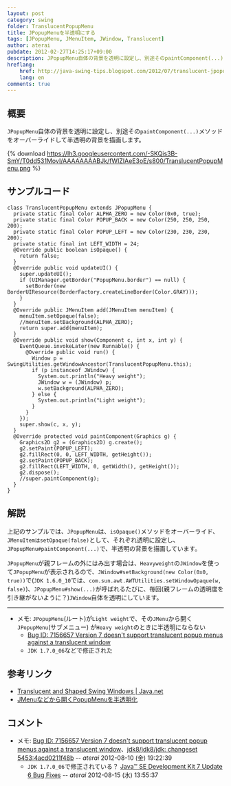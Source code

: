 ```yaml
---
layout: post
category: swing
folder: TranslucentPopupMenu
title: JPopupMenuを半透明にする
tags: [JPopupMenu, JMenuItem, JWindow, Translucent]
author: aterai
pubdate: 2012-02-27T14:25:17+09:00
description: JPopupMenu自体の背景を透明に設定し、別途そのpaintComponent(...)メソッドをオーバーライドして半透明の背景を描画します。
hreflang:
    href: http://java-swing-tips.blogspot.com/2012/07/translucent-jpopupmenu.html
    lang: en
comments: true
---
```

## 概要
`JPopupMenu`自体の背景を透明に設定し、別途その`paintComponent(...)`メソッドをオーバーライドして半透明の背景を描画します。

{% download https://lh3.googleusercontent.com/-SKQis3B-SmY/T0dd531MovI/AAAAAAAABJk/fWIZIAeE3oE/s800/TranslucentPopupMenu.png %}

## サンプルコード
<pre class="prettyprint"><code>class TranslucentPopupMenu extends JPopupMenu {
  private static final Color ALPHA_ZERO = new Color(0x0, true);
  private static final Color POPUP_BACK = new Color(250, 250, 250, 200);
  private static final Color POPUP_LEFT = new Color(230, 230, 230, 200);
  private static final int LEFT_WIDTH = 24;
  @Override public boolean isOpaque() {
    return false;
  }
  @Override public void updateUI() {
    super.updateUI();
    if (UIManager.getBorder("PopupMenu.border") == null) {
      setBorder(new BorderUIResource(BorderFactory.createLineBorder(Color.GRAY)));
    }
  }
  @Override public JMenuItem add(JMenuItem menuItem) {
    menuItem.setOpaque(false);
    //menuItem.setBackground(ALPHA_ZERO);
    return super.add(menuItem);
  }
  @Override public void show(Component c, int x, int y) {
    EventQueue.invokeLater(new Runnable() {
      @Override public void run() {
        Window p = SwingUtilities.getWindowAncestor(TranslucentPopupMenu.this);
        if (p instanceof JWindow) {
          System.out.println("Heavy weight");
          JWindow w = (JWindow) p;
          w.setBackground(ALPHA_ZERO);
        } else {
          System.out.println("Light weight");
        }
      }
    });
    super.show(c, x, y);
  }
  @Override protected void paintComponent(Graphics g) {
    Graphics2D g2 = (Graphics2D) g.create();
    g2.setPaint(POPUP_LEFT);
    g2.fillRect(0, 0, LEFT_WIDTH, getHeight());
    g2.setPaint(POPUP_BACK);
    g2.fillRect(LEFT_WIDTH, 0, getWidth(), getHeight());
    g2.dispose();
    //super.paintComponent(g);
  }
}
</code></pre>

## 解説
上記のサンプルでは、`JPopupMenu`は、`isOpaque()`メソッドをオーバーライド、`JMenuItemはsetOpaque(false)`として、それぞれ透明に設定し、`JPopupMenu#paintComponent(...)`で、半透明の背景を描画しています。

`JPopupMenu`が親フレームの外にはみ出す場合は、`Heavyweight`の`JWindow`を使って`JPopupMenu`が表示されるので、`JWindow#setBackground(new Color(0x0, true))`で(`JDK 1.6.0_10`では、`com.sun.awt.AWTUtilities.setWindowOpaque(w, false)`)、`JPopupMenu#show(...)`が呼ばれるたびに、毎回(親フレームの透明度を引き継がないように？)`JWindow`自体を透明にしています。

- - - -
- メモ: `JPopupMenu`(ルート)が`Light weight`で、その`JMenu`から開く`JPopupMenu`(サブメニュー) が`Heavy weight`のときに半透明にならない
    - [Bug ID: 7156657 Version 7 doesn't support translucent popup menus against a translucent window](http://bugs.java.com/bugdatabase/view_bug.do?bug_id=7156657)
    - `JDK 1.7.0_06`などで修正された

<!-- dummy comment line for breaking list -->

## 参考リンク
- [Translucent and Shaped Swing Windows | Java.net](http://today.java.net/pub/a/today/2008/03/18/translucent-and-shaped-swing-windows.html)
- [JMenuなどから開くPopupMenuを半透明化](http://ateraimemo.com/Swing/TranslucentSubMenu.html)

<!-- dummy comment line for breaking list -->

## コメント
- メモ: [Bug ID: 7156657 Version 7 doesn't support translucent popup menus against a translucent window](http://bugs.java.com/bugdatabase/view_bug.do?bug_id=7156657)、[jdk8/jdk8/jdk: changeset 5453:4acd0211f48b](http://hg.openjdk.java.net/jdk8/jdk8/jdk/rev/4acd0211f48b) -- *aterai* 2012-08-10 (金) 19:22:39
    - `JDK 1.7.0_06`で修正されている？ [Java™ SE Development Kit 7 Update 6 Bug Fixes](http://www.oracle.com/technetwork/java/javase/2col/7u6-bugfixes-1733378.html) -- *aterai* 2012-08-15 (水) 13:55:37

<!-- dummy comment line for breaking list -->
